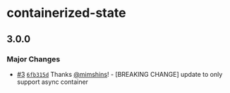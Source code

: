 # containerized-state

## 3.0.0
### Major Changes



- [#3](https://github.com/mimshins/containerized-state/pull/3) [`6fb315d`](https://github.com/mimshins/containerized-state/commit/6fb315d7bb8108c529e27d8ca3ac58dbfb25b593) Thanks [@mimshins](https://github.com/mimshins)! - [BREAKING CHANGE] update to only support async container
